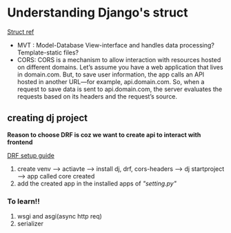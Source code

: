 # Understanding Django's struct

[Struct ref ](https://medium.com/django-unleashed/django-project-structure-a-comprehensive-guide-4b2ddbf2b6b8)

- MVT : Model-Database View-interface and handles data processing? Template-static files?
- CORS: CORS is a mechanism to allow interaction with resources hosted on different domains. Let’s assume you have a web application that lives in domain.com. But, to save user information, the app calls an API hosted in another URL—for example, api.domain.com. So, when a request to save data is sent to api.domain.com, the server evaluates the requests based on its headers and the request’s source.

## creating dj project 
**Reason to choose DRF is coz we want to create api to interact with frontend**

[DRF setup guide](https://medium.com/@codexistslonglastingnotfog/django-rest-framework-a-step-by-step-guide-with-code-examples-efe9665b59d8)

1. create venv --> actiavte --> install dj, drf, cors-headers --> dj startproject --> app called core created
2. add the created app in the installed apps of *"setting.py"*

### To learn!!
1. wsgi and asgi(async http req)
2. serializer       